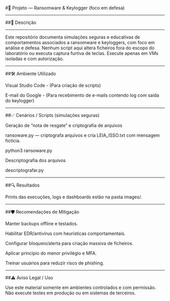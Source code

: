 #🔐 Projeto — Ransomware & Keylogger (foco em defesa)

---

##📌 Descrição

---

Este repositório documenta simulações seguras e educativas de comportamentos associados a ransomware e keyloggers, com foco em análise e defesa. Nenhum script aqui altera ficheiros fora do escopo do laboratório ou executa captura furtiva de teclas. Execute apenas em VMs isoladas e com autorização.

---

##🛠️ Ambiente Utilizado

Visual Studio Code - (Para criação de scripts)

E-mail do Google - (Para recebimento de e-mails contendo log com saída do keylogger)

---

##✅ Cenários / Scripts (simulações seguras)


Geração de “nota de resgate” e criptografia de arquivos

ransoware.py — criptografa arquivos e cria LEIA_ISSO.txt com mensagem fictícia.

python3 ransoware.py

Descriptografia dos arquivos

descriptografar.py

---

##🔍 Resultados

Prints das execuções, logs e dashboards estão na pasta images/.

---

##🛡️ Recomendações de Mitigação

Manter backups offline e testados.

Habilitar EDR/antivírus com heurísticas comportamentais.

Configurar bloqueio/alerta para criação massiva de ficheiros.

Aplicar princípio do menor privilégio e MFA.

Treinar usuários para reduzir risco de phishing.

---

##⚠️ Aviso Legal / Uso

Use este material somente em ambientes controlados e com permissão. Não execute testes em produção ou em sistemas de terceiros.
